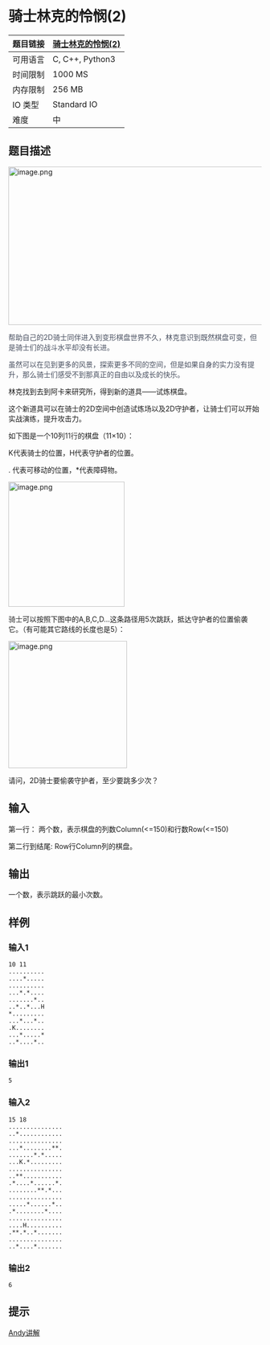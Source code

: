 # 骑士林克的怜悯(2)

| 题目链接 | [骑士林克的怜悯(2)](http://xmuoj.com/problem/NQ092) |
| --- | --- |
| 可用语言 | C, C++, Python3 |
| 时间限制 | 1000 MS |
| 内存限制 | 256 MB |
| IO 类型 | Standard IO |
| 难度 | 中 |

## 题目描述

<p><img alt="image.png" src="/public/upload/49550add79.png" width="527" height="315" /><br /></p><p><span style="color: rgb(73, 80, 96);">帮助自己的2D骑士同伴进入到变形棋盘世界不久，林克意识到既然棋盘可变，但是骑士们的战斗水平却没有长进。</span></p><p><span style="color: rgb(73, 80, 96);">虽然可以在见到更多的风景，探索更多不同的空间，但是如果自身的实力没有提升，那么骑士们感受不到那真正的自由以及成长的快乐。</span></p><p>林克找到去到阿卡来研究所，得到新的道具——试炼棋盘。</p><p>这个新道具可以在骑士的2D空间中创造试炼场以及2D守护者，让骑士们可以开始实战演练，提升攻击力。</p><p>如下图是一个10列<span style="color: rgb(51, 51, 51);">11行</span>的棋盘（11×10）：</p><p>K代表骑士的位置，H代表守护者的位置。</p><p>. 代表可移动的位置，*代表障碍物。</p><p><img alt="image.png" src="/public/upload/7b7e6811e1.png" width="231" height="249" /><br /></p><p><span style="color: rgb(51, 51, 51);">骑士</span>可以按照下图中的A,B,C,D...这条路径用5次跳跃，抵达守护者的位置偷袭它。（有可能其它路线的长度也是5）：<br /></p><p><img alt="image.png" src="/public/upload/dcd9484cd4.png" width="236" height="253" /><br /></p><p>请问，2D骑士要偷袭守护者，至少要跳多少次？</p>

## 输入

<p>第一行： 两个数，表示棋盘的列数Column(&lt;=150)和行数Row(&lt;=150)</p><p>第二行到结尾: Row行Column列的棋盘。</p>

## 输出

<p>一个数，表示跳跃的最小次数。<br /></p>

## 样例

### 输入1

```
10 11
..........
....*.....
..........
...*.*....
.......*..
..*..*...H
*.........
...*...*..
.K........
...*.....*
..*....*..

```

### 输出1

```
5

```

### 输入2

```
15 18
...............
..*............
...............
...*........**.
.......*.*.....
...K.*.........
...............
..**...........
.*....*......*.
........**.*...
...............
.....*......*..
.*........*....
...............
....H..........
.**.*..*.......
...............
..*....*.......

```

### 输出2

```
6
```

## 提示

<p><a href="https://www.bilibili.com/video/bv14i4y1t72T" target="_blank">Andy讲解</a></p>

